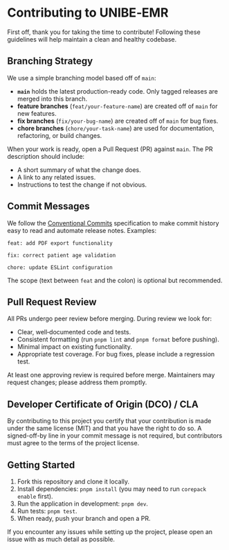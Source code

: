 # Contributing to UNIBE‑EMR

First off, thank you for taking the time to contribute! Following these guidelines will help maintain a clean and healthy codebase.

## Branching Strategy

We use a simple branching model based off of `main`:

* **`main`** holds the latest production-ready code. Only tagged releases are merged into this branch.
* **feature branches** (`feat/your-feature-name`) are created off of `main` for new features.
* **fix branches** (`fix/your-bug-name`) are created off of `main` for bug fixes.
* **chore branches** (`chore/your-task-name`) are used for documentation, refactoring, or build changes.

When your work is ready, open a Pull Request (PR) against `main`. The PR description should include:

* A short summary of what the change does.
* A link to any related issues.
* Instructions to test the change if not obvious.

## Commit Messages

We follow the [Conventional Commits](https://www.conventionalcommits.org/en/v1.0.0/) specification to make commit history easy to read and automate release notes. Examples:

```text
feat: add PDF export functionality

fix: correct patient age validation

chore: update ESLint configuration
```

The scope (text between `feat` and the colon) is optional but recommended.

## Pull Request Review

All PRs undergo peer review before merging. During review we look for:

* Clear, well‑documented code and tests.
* Consistent formatting (run `pnpm lint` and `pnpm format` before pushing).
* Minimal impact on existing functionality.
* Appropriate test coverage. For bug fixes, please include a regression test.

At least one approving review is required before merge. Maintainers may request changes; please address them promptly.

## Developer Certificate of Origin (DCO) / CLA

By contributing to this project you certify that your contribution is made under the same license (MIT) and that you have the right to do so. A signed-off-by line in your commit message is not required, but contributors must agree to the terms of the project license.

## Getting Started

1. Fork this repository and clone it locally.
2. Install dependencies: `pnpm install` (you may need to run `corepack enable` first).
3. Run the application in development: `pnpm dev`.
4. Run tests: `pnpm test`.
5. When ready, push your branch and open a PR.

If you encounter any issues while setting up the project, please open an issue with as much detail as possible.